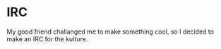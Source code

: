 # IRC

My good friend challanged me to make something cool, so I decided to make an IRC for the kulture.
